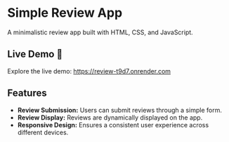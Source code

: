 # Simple Review App

A minimalistic review app built with HTML, CSS, and JavaScript.

## Live Demo 🚀

Explore the live demo: https://review-t9d7.onrender.com

## Features

- **Review Submission:** Users can submit reviews through a simple form.
- **Review Display:** Reviews are dynamically displayed on the app.
- **Responsive Design:** Ensures a consistent user experience across different devices.
